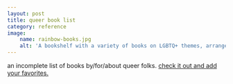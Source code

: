 ```yaml
---
layout: post
title: queer book list
category: reference
image:
    name: rainbow-books.jpg
    alt: 'A bookshelf with a variety of books on LGBTQ+ themes, arranged roughly in rainbow order'
---
```


an incomplete list of books by/for/about queer folks. <a href="https://docs.google.com/document/d/1wqLtUeow59XHp7QfRhGcyufywEvSCh4ed8kYST4F0Yk/edit?usp=sharing" target="_blank">check it out and add your favorites.</a>
